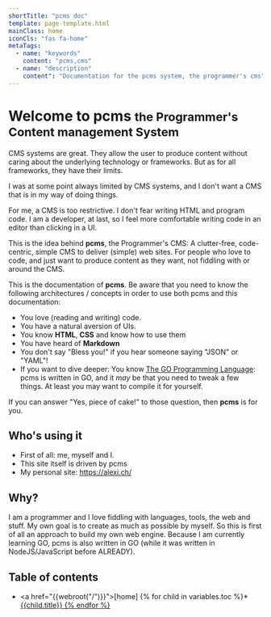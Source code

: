 ```yaml
---
shortTitle: "pcms doc"
template: page-template.html
mainClass: home
iconCls: "fas fa-home"
metaTags:
  - name: "keywords"
    content: "pcms,cms"
  - name: "description"
    content": "Documentation for the pcms system, the programmer's cms"
---
```

# Welcome to pcms <small>the Programmer's Content management System</small>

CMS systems are great. They allow the user to produce content without caring about the underlying technology or frameworks.
But as for all frameworks, they have their limits.

I was at some point always limited by CMS systems, and I don't want a CMS that is in my way of doing things.

For me, a CMS is too restrictive. I don't fear writing HTML and program code. I am a developer, at last, so I feel more
comfortable writing code in an editor than clicking in a UI.

This is the idea behind **pcms**, the Programmer's CMS: A clutter-free, code-centric, simple CMS to deliver (simple) web sites. For people who 
love to code, and just want to produce content as they want, not fiddling with or around the CMS.

This is the documentation of **pcms**. Be aware that you need to know the following architectures / concepts in order to use
both pcms and this documentation:

* You love (reading and writing) code.
* You have a natural aversion of UIs.
* You know **HTML**, **CSS** and know how to use them
* You have heard of **Markdown**
* You don't say "Bless you!" if you hear someone saying "JSON" or "YAML"!
* If you want to dive deeper: You know [The GO Programming Language](https://go.dev/): pcms is
  written in GO, and it *may* be that you need to tweak a few things. At least you may want to
  compile it for yourself.

If you can answer "Yes, piece of cake!" to those question, then **pcms** is for you.

## Who's using it

* First of all: me, myself and I.
* This site itself is driven by pcms
* My personal site: https://alexi.ch/

## Why?

I am a programmer and I love fiddling with languages, tools, the web and stuff.
My own goal is to create as much as possible by myself. So this is first of all
an approach to build my own web engine. Because I am currently learning GO,
pcms is also written in GO (while it was written in NodeJS/JavaScript before ALREADY).

## Table of contents

* <a href="{{webroot("/")}}">[home]</a>
{% for child in variables.toc %}* <a href="{{webroot(child.destRelDir)}}/">{{child.title}}
{% endfor %}

